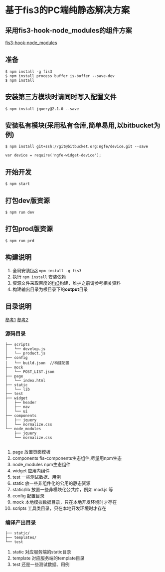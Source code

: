 # 基于fis3的PC端纯静态解决方案

## 采用fis3-hook-node_modules的组件方案

[fis3-hook-node_modules](https://github.com/fex-team/fis3-hook-node_modules)

## 准备

    $ npm install -g fis3
    $ npm install process buffer is-buffer --save-dev
    $ npm install
    

   
## 安装第三方模块时请同时写入配置文件  

    $ npm install jquery@2.1.0 --save
   
    
## 安装私有模块(采用私有仓库,简单易用,以bitbucket为例)

    $ npm install git+ssh://git@bitbucket.org:ngfe/device.git --save
    
    var device = require('ngfe-widget-device');
    
## 开始开发
   
    $ npm start
    
   
## 打包dev版资源
  
    $ npm run dev
  
## 打包prod版资源

    $ npm run prd
   
## 构建说明
   1. 全局安装[fis3](http://fex-team.github.io/fis3/index.html) `npm install -g fis3`
   2. 执行 `npm install` 安装依赖
   3. 资源文件采取百度的[fis3](https://github.com/fex-team/fis3)构建，维护之前请参考相关资料
   4. 构建输出目录为根目录下的**output**目录
   
   
## 目录说明
[参考1](https://github.com/fex-team/fis3/blob/master/doc/docs/api/config-commonly-used.md)
[参考2](https://github.com/fex-team/fis3-solutions/blob/master/intro.md#目录规范-1)

### 源码目录

```
├── scripts
│   └── develop.js
│   └── product.js
├── config
│   └── build.json  //构建配置
├── mock
│   └── POST_LIST.json
├── page
│   └── index.html
├── static
│   └── lib
├── test
├── widget
│   ├── header
│   ├── nav
│   └── ui
├── components
│   ├── jquery
│   └── normalize.css
└── node_modules
    ├── jquery
    └── normalize.css   
 
```

1. page 放置页面模板
2. components fis-components生态组件,尽量用npm生态
3. node_modules npm生态组件
4. widget 应用内组件
5. test 一些测试数据、用例
6. static 放一些非组件化的公用的静态资源
7. static/lib 放置一些非模块化公共库，例如 mod.js 等
8. config 配置目录
9. mock 本地模拟数据目录，只在本地开发环境时才存在
10. scripts 工具类目录，只在本地开发环境时才存在

### 编译产出目录

```
├── static/
├── templates/
└── test
```


1. static 对应服务端的static目录
2. template 对应服务端的template目录
3. test 还是一些测试数据、用例
